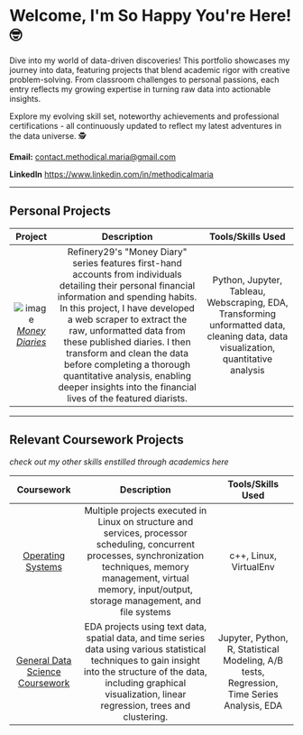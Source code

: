 # Welcome, I'm So Happy You're Here! 🤓

Dive into my world of data-driven discoveries! This portfolio showcases my journey into data, featuring projects that blend academic rigor with creative problem-solving. From classroom challenges to personal passions, each entry reflects my growing expertise in turning raw data into actionable insights. 

Explore my evolving skill set, noteworthy achievements and professional certifications - all continuously updated to reflect my latest adventures in the data universe. 🕵️

**Email:** contact.methodical.maria@gmail.com  

**LinkedIn** https://www.linkedin.com/in/methodicalmaria

---
## Personal Projects   


| Project     | Description | Tools/Skills Used |
| :----:      |    :----:   |   :----:      |
| ![image](https://github.com/user-attachments/assets/4b59bbb9-8c7d-4a05-895d-efa344c8e453) [ *Money Diaries*](https://github.com/mgasu/Portfolio/tree/main/Money_Diaries) | Refinery29's "Money Diary" series features first-hand accounts from individuals detailing their personal financial information and spending habits. In this project, I have developed a web scraper to extract the raw, unformatted data from these published diaries. I then transform and clean the data before completing a thorough quantitative analysis, enabling deeper insights into the financial lives of the featured diarists.      | Python, Jupyter, Tableau, Webscraping, EDA, Transforming unformatted data, cleaning data, data visualization, quantitative analysis  |


---
## Relevant Coursework Projects
*check out my other skills enstilled through academics here*

| Coursework   | Description | Tools/Skills Used |
| :----:      |    :----:   |   :----:      |
| [Operating Systems](https://github.com/mgasu/Portfolio/tree/main/Academic_Projects/Operating_Systems) | Multiple projects executed in Linux on structure and services, processor scheduling, concurrent processes, synchronization techniques, memory management, virtual memory, input/output, storage management, and file systems | c++, Linux, VirtualEnv | 
| [General Data Science Coursework](https://github.com/mgasu/Portfolio/tree/main/Academic_Projects/Data_Science_Coursework) | EDA projects using text data, spatial data, and time series data using various statistical techniques to gain insight into the structure of the data, including graphical visualization, linear regression, trees and clustering. | Jupyter, Python, R, Statistical Modeling, A/B tests, Regression, Time Series Analysis, EDA |



